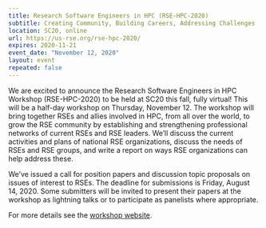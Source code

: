 ```yaml
---
title: Research Software Engineers in HPC (RSE-HPC-2020)
subtitle: Creating Community, Building Careers, Addressing Challenges
location: SC20, online
url: https://us-rse.org/rse-hpc-2020/
expires: 2020-11-21
event_date: "November 12, 2020"
layout: event
repeated: false
---
```


We are excited to announce the Research Software Engineers in HPC Workshop (RSE-HPC-2020) to be held at SC20 this fall, fully virtual! This will be a half-day workshop on Thursday, November 12. The workshop will bring together RSEs and allies involved in HPC, from all over the world, to grow the RSE community by establishing and strengthening professional networks of current RSEs and RSE leaders. We’ll discuss the current activities and plans of national RSE organizations, discuss the needs of RSEs and RSE groups, and write a report on ways RSE organizations can help address these.

We’ve issued a call for position papers and discussion topic proposals on issues of interest to RSEs. The deadline for submissions is Friday, August 14, 2020. Some submitters will be invited to present their papers at the workshop as lightning talks or to participate as panelists where appropriate.

For more details see the [workshop website](https://us-rse.org/rse-hpc-2020/).

